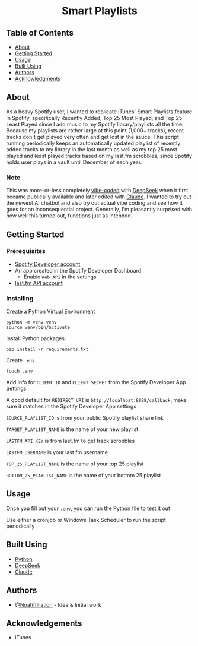 <h1 align="center">Smart Playlists</h1>

## Table of Contents
- [About](#about)
- [Getting Started](#getting_started)
- [Usage](#usage)
- [Built Using](#built_using)
- [Authors](#authors)
- [Acknowledgments](#acknowledgement)

## About <a name = "about"></a>
As a heavy Spotify user, I wanted to replicate iTunes' Smart Playlists feature in Spotify, specifically Recently Added, Top 25 Most Played, and Top 25 Least Played since I add music to my Spotify library/playlists all the time. Because my playlists are rather large at this point (1,000+ tracks), recent tracks don't get played very often and get lost in the sauce. This script running periodically keeps an automatically updated playlist of recently added tracks to my library in the last month as well as my top 25 most played and least played tracks based on my last.fm scrobbles, since Spotify holds user plays in a vault until December of each year.

### Note <a name = "note"></a>
This was more-or-less completely [vibe-coded](https://en.wikipedia.org/wiki/Vibe_coding) with [DeepSeek](https://chat.deepseek.com/) when it first became publically available and later edited with [Claude](https://claude.ai/). I wanted to try out the newest AI chatbot and also try out actual vibe coding and see how it goes for an inconsequential project. Generally, I'm pleasantly surprised with how well this turned out, functions just as intended.

## Getting Started <a name = "getting_started"></a>
### Prerequisites
- [Spotify Developer account](https://developer.spotify.com/)
- An app created in the Spotify Developer Dashboard
    - Enable `Web API` in the settings
- [last.fm API account](https://www.last.fm/api/account/create)

### Installing
Create a Python Virtual Environment
```
python -m venv venv
source venv/bin/activate
```

Install Python packages:
```
pip install -r requirements.txt
```

Create `.env`
```
touch .env
```
Add info for `CLIENT_ID` and `CLIENT_SECRET` from the Spotify Developer App Settings

A good default for `REDIRECT_URI` is `http://localhost:8888/callback`, make sure it matches in the Spotify Developer App settings

`SOURCE_PLAYLIST_ID` is from your public Spotify playlist share link

`TARGET_PLAYLIST_NAME` is the name of your new playlist

`LASTFM_API_KEY` is from last.fm to get track scrobbles

`LASTFM_USERNAME` is your last.fm username

`TOP_25_PLAYLIST_NAME` is the name of your top 25 playlist

`BOTTOM_25_PLAYLIST_NAME` is the name of your bottom 25 playlist

## Usage <a name="usage"></a>
Once you fill out your `.env`, you can run the Python file to test it out

Use either a cronjob or Windows Task Scheduler to run the script periodically

## Built Using <a name = "built_using"></a>
- [Python](https://www.python.org/)
- [DeepSeek](https://chat.deepseek.com/)
- [Claude](https://claude.ai/)

## Authors <a name = "authors"></a>
- [@Noahffiliation](https://github.com/Noahffiliation) - Idea & Initial work

## Acknowledgements <a name = "acknowledgement"></a>
- iTunes
